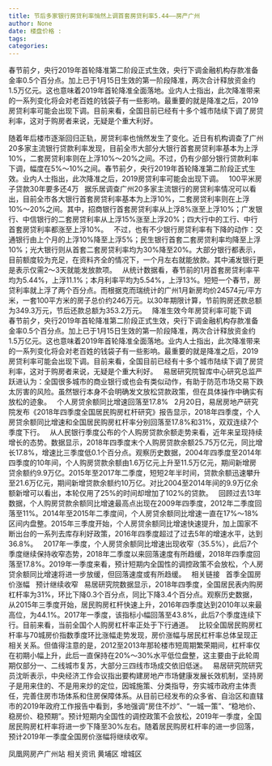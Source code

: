 ```yaml
---
title: 节后多家银行房贷利率悄然上调首套房贷利率5.44——房产广州
author: None
date: 楼盘价格 : 
tags: 
categories: 
---
```

春节前夕，央行2019年首轮降准第二阶段正式生效，央行下调金融机构存款准备金率0.5个百分点。加上已于1月15日生效的第一阶段降准，两次合计释放资金约1.5万亿元。这也意味着2019年首轮降准全面落地。业内人士指出，此次降准带来的一系列变化将会对老百姓的钱袋子有一些影响。最重要的就是降准之后，2019房贷利率可能会出现下调。目前来看，全国目前已经有十多个城市陆续下调了房贷利率，这对于购房者来说，无疑是个重大利好。  
<!-- more -->
随着年后楼市逐渐回归正轨，房贷利率也悄然发生了变化。近日有机构调查了广州20多家主流银行贷款利率发现，目前全市大部分大银行首套房贷利率基本为上浮10%，二套房贷利率则在上浮10%～20%之间。不过，仍有少部分银行贷款利率下调，幅度在5%～10%之间。春节前夕，央行2019年首轮降准第二阶段正式生效。业内人士指出，此次降准之后，2019房贷利率可能会出现下调。  
100平米房子贷款30年要多还4万  
据乐居调查广州20多家主流银行的房贷利率情况可以看出，目前全市各大银行首套房贷利率基本为上浮10%，二套房贷利率则在上浮10%～20%之间。其中，招商银行首套房贷利率从上浮8%涨至上浮10%；广发银行、中信银行的二套房贷利率从上浮15%涨至上浮20%；四大行中的工行、中行首套房贷利率都涨至上浮10%。  
不过，也有不少银行房贷利率有下降的动作：交通银行由上个月的上浮10%降至上浮5%；民生银行首套二套房贷利率均降至上浮10%；光大银行则从首套二套房贷利率均为30%降至20%。大部分银行都表示，目前额度较为充足，在资料齐全的情况下，一个月左右就能放款。其中浦发银行更是表示仅需2～3天就能发放款项。  
从统计数据看，春节前的1月首套房贷利率平均为5.44%，上浮11.1%；本月利率平均为5.54%，上浮13%。短短一个春节，房贷利率就上浮了两个百分点。而根据克而瑞统计的广州1月新房均价24574元/平方米，一套100平方米的房子总价约246万元。以30年期限计算，节前购房还款总额为349.3万元，节后还款总额为353.2万元。  
降准生效今年房贷利率可能下调  
春节前夕，央行2019年首轮降准第二阶段正式生效，央行下调金融机构存款准备金率0.5个百分点。加上已于1月15日生效的第一阶段降准，两次合计释放资金约1.5万亿元。这也意味着2019年首轮降准全面落地。业内人士指出，此次降准带来的一系列变化将会对老百姓的钱袋子有一些影响。最重要的就是降准之后，2019房贷利率可能会出现下调。目前来看，全国目前已经有十多个城市陆续下调了房贷利率，这对于购房者来说，无疑是个重大利好。  
易居研究院智库中心研究总监严跃进认为：全国很多城市的商业银行或也会有类似动作，有助于防范市场交易下跌太厉害的风险。虽然银行本身不会明确发文放松贷款政策，但在具体操作中确实有放松的迹象。  
个人房贷余额同比增速回落至17.8%  
2月20日，易居房地产研究院发布《2018年四季度全国居民购房杠杆研究》报告显示，2018年四季度，个人房贷余额同比增速和全国居民购房杠杆率分别回落至17.8%和31%，双双连续7个季度下行。  
从人民银行季度公布的个人购房贷款余额走势来看，近年来呈现持续增长的态势。数据显示，2018年四季度末个人购房贷款余额25.75万亿元，同比增长17.8%，增速比三季度低0.1个百分点。观察历史数据，2004年四季度至2014年四季度的10年间，个人购房贷款余额由1.6万亿元上升至11.5万亿元，期间新增房贷余额约9.9万亿。2015年至2017年二季度，短短2年半时间，贷款余额迅速攀升至21.6万亿元，期间新增贷款余额约10万亿。对比2004至2014年间的9.9万亿余额新增可以看出，本轮仅用了25%的时间却增加了102%的贷款。  
回顾过去13年数据，个人购房贷款余额同比增速最高点出现在2009年四季度，2012年二季度回落至11%。2014年至2015年二季度间，个人房贷余额同比增速一直在17%～18%区间内盘整。2015年三季度开始，个人房贷余额同比增速快速提升，加上国家不断出台的一系列去库存利好政策，2016年四季度超过了过去5年的增速水平，达到36.8%。  
2017年一季度，个人房贷余额同比增速出现收窄（35.5%），此后7个季度继续保持收窄态势，2018年二季度以来回落速度有所趋缓，2018年四季度回落至17.8%。2019年一季度来看，预计短期内全国性的调控政策不会放松，个人房贷余额同比增速将进一步放缓，但回落速度或有所趋缓。  
相关链接  
首季全国房价涨幅  
预计继续收窄  
易居研究院数据显示，2018年四季度，全国居民表内购房杠杆率为31%，环比下降0.3个百分点，同比下降3.4个百分点。观察历史数据，从2015年三季度开始，居民购房杠杆快速上升，2016年四季度达到2010年以来最高位，为44.1%。2017年一季度，该指标小幅回落至43.8%，此后7个季度连续下行。目前来看，当前全国个人购房杠杆率正处于下行通道。  
比较全国居民购房杠杆率与70城房价指数季度环比涨幅走势发现，房价涨幅与居民杠杆率总体呈现正相关关系。但值得注意的是，2012至2013年那轮楼市短周期繁荣期间，杠杆率仅在初期小幅上升，此后一直保持在20%～30%水平低位盘整，这主要由于此轮周期仅部分一、二线城市复苏，大部分三四线市场成交依旧低迷。  
易居研究院研究员沈昕表示，中央经济工作会议指出要构建房地产市场健康发展长效机制，坚持房子是用来住的、不是用来炒的定位，因城施策、分类指导，夯实城市政府主体责任，完善住房市场体系和住房保障体系。从目前已经发布的众多省、自治区和直辖市的2019年政府工作报告中看到，多地强调“房住不炒”、“一城一策”、“稳地价、稳房价、稳预期”。预计短期内全国性的调控政策不会放松，2019年一季度，全国居民购房杠杆率将进一步下降至30%左右。随着居民购房杠杆率的进一步回落，预计2019年一季度全国房价涨幅将继续收窄。
                        
                        
                        
                        
                                        
                    
                    
                
                    
                    
                    
                
                    
                
凤凰网房产广州站
相关资讯
黄埔区
增城区
	                        
	                    
	                        
	                    
